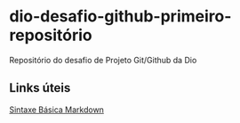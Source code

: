 # dio-desafio-github-primeiro-repositório
Repositório do desafio de Projeto Git/Github da Dio

## Links úteis
[Sintaxe Básica Markdown](https://www.markdownguide.org/getting-started/)
